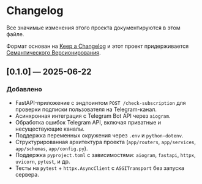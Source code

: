 # Changelog

Все значимые изменения этого проекта документируются в этом файле.

Формат основан на [Keep a Changelog](https://keepachangelog.com/en/1.0.0/)
и этот проект придерживается [Семантического Версионирования](https://semver.org/lang/ru/).

## [0.1.0] — 2025-06-22
### Добавлено
- FastAPI-приложение с эндпоинтом `POST /check-subscription` для проверки подписки пользователя на Telegram-канал.
- Асинхронная интеграция с Telegram Bot API через `aiogram`.
- Обработка ошибок Telegram API, включая приватные и несуществующие каналы.
- Поддержка переменных окружения через `.env` и `python-dotenv`.
- Структурированная архитектура проекта (`app/routers`, `app/services`, `app/schemas`, `app/config.py`).
- Поддержка `pyproject.toml` с зависимостями: `aiogram`, `fastapi`, `httpx`, `uvicorn`, `pytest`, и др.
- Тесты на `pytest` + `httpx.AsyncClient` с `ASGITransport` без запуска сервера.
